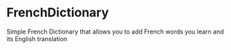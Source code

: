 # FrenchDictionary
Simple French Dictionary that allows you to add French words you learn and its English translation

